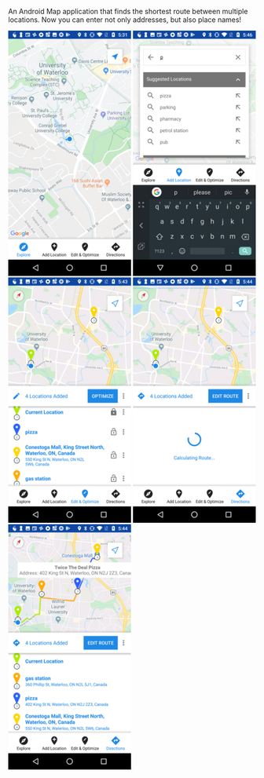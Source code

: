 An Android Map application that finds the shortest route between multiple locations. 
Now you can enter not only addresses, but also place names!

<img src="https://github.com/KaiSun314/RoutePlanner/blob/master/screenshots/Explore.png" width="250"> <img src="https://github.com/KaiSun314/RoutePlanner/blob/master/screenshots/Add.png" width="250"> <img src="https://github.com/KaiSun314/RoutePlanner/blob/master/screenshots/Edit%20and%20Optimize.png" width="250"> <img src="https://github.com/KaiSun314/RoutePlanner/blob/master/screenshots/Calculating%20Route.png" width="250"> <img src="https://github.com/KaiSun314/RoutePlanner/blob/master/screenshots/Directions.png" width="250">
